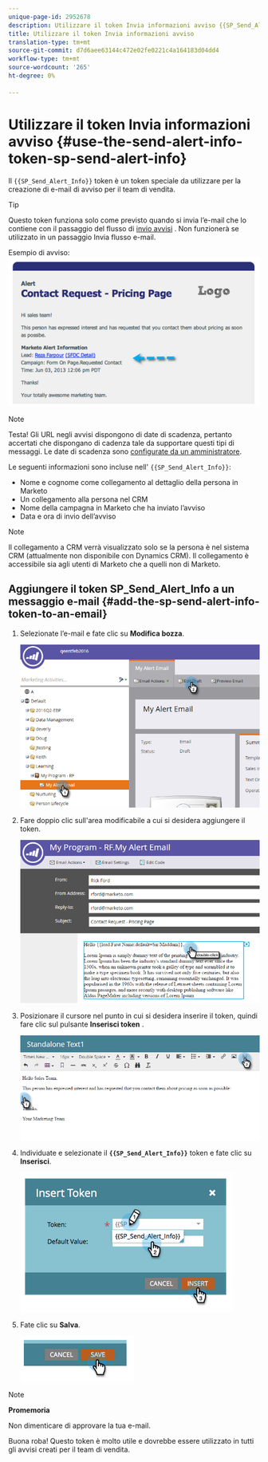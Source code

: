 ```yaml
---
unique-page-id: 2952678
description: Utilizzare il token Invia informazioni avviso {{SP_Send_Alert_Info}} - Documenti Marketo - Documentazione prodotto
title: Utilizzare il token Invia informazioni avviso
translation-type: tm+mt
source-git-commit: d7d6aee63144c472e02fe0221c4a164183d04dd4
workflow-type: tm+mt
source-wordcount: '265'
ht-degree: 0%

---
```



# Utilizzare il token Invia informazioni avviso {#use-the-send-alert-info-token-sp-send-alert-info}

Il `{{SP_Send_Alert_Info}}` token è un token speciale da utilizzare per la creazione di e-mail di avviso per il team di vendita.

>[!TIP]
>
>Questo token funziona solo come previsto quando si invia l’e-mail che lo contiene con il passaggio del flusso di [invio avvisi](../../../../product-docs/core-marketo-concepts/smart-campaigns/flow-actions/send-alert.md) . Non funzionerà se utilizzato in un passaggio Invia flusso e-mail.

Esempio di avviso:   ![](assets/image2014-9-25-15-3a17-3a58.png)

>[!NOTE]
>
>Testa! Gli URL negli avvisi dispongono di date di scadenza, pertanto accertati che dispongano di cadenza tale da supportare questi tipi di messaggi. Le date di scadenza sono [configurate da un amministratore](../../../../product-docs/administration/settings/edit-link-expiration-in-reports-and-alerts.md).

Le seguenti informazioni sono incluse nell&#39; `{{SP_Send_Alert_Info}}`:

* Nome e cognome come collegamento al dettaglio della persona in Marketo
* Un collegamento alla persona nel CRM
* Nome della campagna in Marketo che ha inviato l’avviso
* Data e ora di invio dell’avviso

>[!NOTE]
>
>Il collegamento a CRM verrà visualizzato solo se la persona è nel sistema CRM (attualmente non disponibile con Dynamics CRM). Il collegamento è accessibile sia agli utenti di Marketo che a quelli non di Marketo.

## Aggiungere il token SP_Send_Alert_Info a un messaggio e-mail {#add-the-sp-send-alert-info-token-to-an-email}

1. Selezionate l’e-mail e fate clic su **Modifica bozza**.

   ![](assets/one-3.png)

1. Fare doppio clic sull&#39;area modificabile a cui si desidera aggiungere il token.

   ![](assets/two-3.png)

1. Posizionare il cursore nel punto in cui si desidera inserire il token, quindi fare clic sul pulsante **Inserisci token** .

   ![](assets/three-3.png)

1. Individuate e selezionate il **`{{SP_Send_Alert_Info}}`** token e fate clic su **Inserisci**.

   ![](assets/image2014-9-25-15-3a19-3a11.png)

1. Fate clic su **Salva**.

   ![](assets/image2014-9-25-15-3a19-3a24.png)

>[!NOTE]
>
>**Promemoria**
>
>Non dimenticare di approvare la tua e-mail.

Buona roba! Questo token è molto utile e dovrebbe essere utilizzato in tutti gli avvisi creati per il team di vendita.